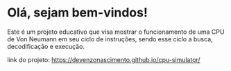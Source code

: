 # Olá, sejam bem-vindos!

Este é um projeto educativo que visa mostrar o funcionamento de uma CPU de Von Neumann em seu ciclo de instruções, sendo esse ciclo a busca, decodificação e execução.

link do projeto: https://devenzonascimento.github.io/cpu-simulator/

